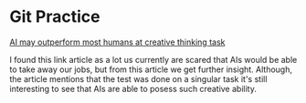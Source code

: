 # Git Practice
[AI may outperform most humans at creative thinking task](https://techxplore.com/news/2023-09-ai-outperform-humans-creative-task.html)

I found this link article as a lot us currently are scared that AIs would be able to take away our jobs, but from this article we get further insight. Although, the article mentions that the test was done on a singular task it's still interesting to see that AIs are able to posess such creative ability.

